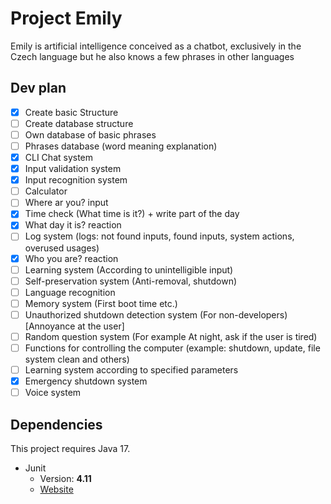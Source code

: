 # Project Emily

Emily is artificial intelligence conceived as a chatbot, exclusively in the Czech language but he also knows a few phrases in other languages

## Dev plan
- [X] Create basic Structure
- [ ] Create database structure
- [ ] Own database of basic phrases
- [ ] Phrases database (word meaning explanation) 
- [X] CLI Chat system
- [X] Input validation system
- [X] Input recognition system
- [ ] Calculator
- [ ] Where ar you? input
- [X] Time check (What time is it?) + write part of the day
- [X] What day it is? reaction
- [ ] Log system (logs: not found inputs, found inputs, system actions, overused usages)
- [X] Who you are? reaction
- [ ] Learning system (According to unintelligible input)
- [ ] Self-preservation system (Anti-removal, shutdown)
- [ ] Language recognition
- [ ] Memory system (First boot time etc.)
- [ ] Unauthorized shutdown detection system (For non-developers) [Annoyance at the user]
- [ ] Random question system (For example At night, ask if the user is tired)
- [ ] Functions for controlling the computer (example: shutdown, update, file system clean and others)
- [ ] Learning system according to specified parameters
- [X] Emergency shutdown system
- [ ] Voice system

## Dependencies
This project requires Java 17.
* Junit
	* Version: **4.11**
	* [Website](https://junit.org/junit5/)
